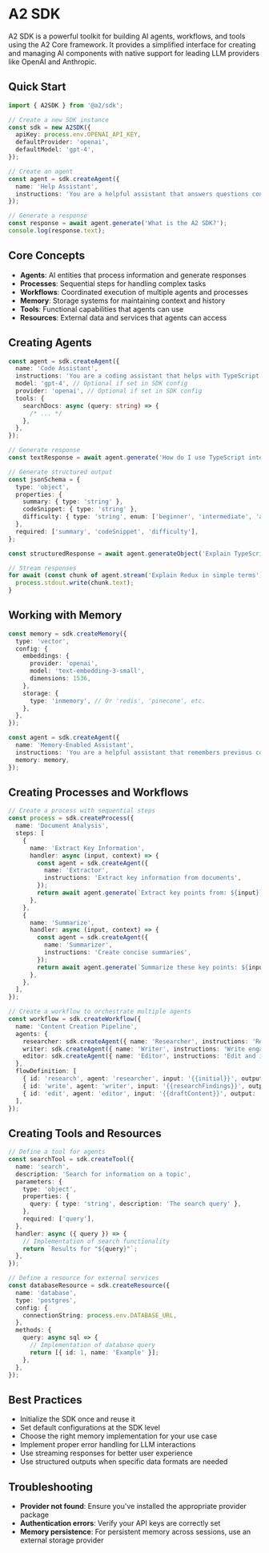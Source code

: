 # A2 SDK

A2 SDK is a powerful toolkit for building AI agents, workflows, and tools using the A2 Core framework. It provides a simplified interface for creating and managing AI components with native support for leading LLM providers like OpenAI and Anthropic.


## Quick Start

```typescript
import { A2SDK } from '@a2/sdk';

// Create a new SDK instance
const sdk = new A2SDK({
  apiKey: process.env.OPENAI_API_KEY,
  defaultProvider: 'openai',
  defaultModel: 'gpt-4',
});

// Create an agent
const agent = sdk.createAgent({
  name: 'Help Assistant',
  instructions: 'You are a helpful assistant that answers questions concisely.',
});

// Generate a response
const response = await agent.generate('What is the A2 SDK?');
console.log(response.text);
```

## Core Concepts

- **Agents**: AI entities that process information and generate responses
- **Processes**: Sequential steps for handling complex tasks
- **Workflows**: Coordinated execution of multiple agents and processes
- **Memory**: Storage systems for maintaining context and history
- **Tools**: Functional capabilities that agents can use
- **Resources**: External data and services that agents can access

## Creating Agents

```typescript
const agent = sdk.createAgent({
  name: 'Code Assistant',
  instructions: 'You are a coding assistant that helps with TypeScript.',
  model: 'gpt-4', // Optional if set in SDK config
  provider: 'openai', // Optional if set in SDK config
  tools: {
    searchDocs: async (query: string) => {
      /* ... */
    },
  },
});

// Generate response
const textResponse = await agent.generate('How do I use TypeScript interfaces?');

// Generate structured output
const jsonSchema = {
  type: 'object',
  properties: {
    summary: { type: 'string' },
    codeSnippet: { type: 'string' },
    difficulty: { type: 'string', enum: ['beginner', 'intermediate', 'advanced'] },
  },
  required: ['summary', 'codeSnippet', 'difficulty'],
};

const structuredResponse = await agent.generateObject('Explain TypeScript interfaces', jsonSchema);

// Stream responses
for await (const chunk of agent.stream('Explain Redux in simple terms')) {
  process.stdout.write(chunk.text);
}
```

## Working with Memory

```typescript
const memory = sdk.createMemory({
  type: 'vector',
  config: {
    embeddings: {
      provider: 'openai',
      model: 'text-embedding-3-small',
      dimensions: 1536,
    },
    storage: {
      type: 'inmemory', // Or 'redis', 'pinecone', etc.
    },
  },
});

const agent = sdk.createAgent({
  name: 'Memory-Enabled Assistant',
  instructions: 'You are a helpful assistant that remembers previous conversations.',
  memory: memory,
});
```

## Creating Processes and Workflows

```typescript
// Create a process with sequential steps
const process = sdk.createProcess({
  name: 'Document Analysis',
  steps: [
    {
      name: 'Extract Key Information',
      handler: async (input, context) => {
        const agent = sdk.createAgent({
          name: 'Extractor',
          instructions: 'Extract key information from documents',
        });
        return await agent.generate(`Extract key points from: ${input}`);
      },
    },
    {
      name: 'Summarize',
      handler: async (input, context) => {
        const agent = sdk.createAgent({
          name: 'Summarizer',
          instructions: 'Create concise summaries',
        });
        return await agent.generate(`Summarize these key points: ${input}`);
      },
    },
  ],
});

// Create a workflow to orchestrate multiple agents
const workflow = sdk.createWorkflow({
  name: 'Content Creation Pipeline',
  agents: {
    researcher: sdk.createAgent({ name: 'Researcher', instructions: 'Research topics thoroughly' }),
    writer: sdk.createAgent({ name: 'Writer', instructions: 'Write engaging content' }),
    editor: sdk.createAgent({ name: 'Editor', instructions: 'Edit and improve content' }),
  },
  flowDefinition: [
    { id: 'research', agent: 'researcher', input: '{{initial}}', output: 'researchFindings' },
    { id: 'write', agent: 'writer', input: '{{researchFindings}}', output: 'draftContent' },
    { id: 'edit', agent: 'editor', input: '{{draftContent}}', output: 'finalContent' },
  ],
});
```

## Creating Tools and Resources

```typescript
// Define a tool for agents
const searchTool = sdk.createTool({
  name: 'search',
  description: 'Search for information on a topic',
  parameters: {
    type: 'object',
    properties: {
      query: { type: 'string', description: 'The search query' },
    },
    required: ['query'],
  },
  handler: async ({ query }) => {
    // Implementation of search functionality
    return `Results for "${query}"`;
  },
});

// Define a resource for external services
const databaseResource = sdk.createResource({
  name: 'database',
  type: 'postgres',
  config: {
    connectionString: process.env.DATABASE_URL,
  },
  methods: {
    query: async sql => {
      // Implementation of database query
      return [{ id: 1, name: 'Example' }];
    },
  },
});
```

## Best Practices

- Initialize the SDK once and reuse it
- Set default configurations at the SDK level
- Choose the right memory implementation for your use case
- Implement proper error handling for LLM interactions
- Use streaming responses for better user experience
- Use structured outputs when specific data formats are needed

## Troubleshooting

- **Provider not found**: Ensure you've installed the appropriate provider package
- **Authentication errors**: Verify your API keys are correctly set
- **Memory persistence**: For persistent memory across sessions, use an external storage provider
